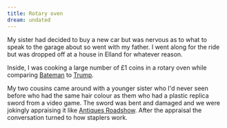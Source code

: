 ```yaml
---
title: Rotary oven
dream: undated
---
```


My sister had decided to buy a new car but was nervous as to what to speak to the garage about so went with my father. I went along for the ride but was dropped off at a house in Elland for whatever reason.

Inside, I was cooking a large number of &pound;1 coins in a rotary oven while comparing [Bateman](https://en.wikipedia.org/wiki/Patrick_Bateman) to [Trump](https://en.wikipedia.org/wiki/Donald_Trump).

My two cousins <!-- PH MH --> came around with a younger sister who I'd never seen before who had the same hair colour as them who had a plastic replica sword from a video game. The sword was bent and damaged and we were jokingly appraising it like [Antiques Roadshow](https://en.wikipedia.org/wiki/Antiques_Roadshow). After the appraisal the conversation turned to how staplers work.